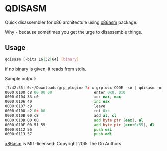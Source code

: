 # QDISASM

Quick disassembler for x86 architecture using [x86asm][1] package.

Why - because sometimes you get the urge to disassemble things.

## Usage
```bash
qdisasm [-bits 16|32|64] [binary]
```
if no binary is given, it reads from stdin.

Sample output:
```asm
[7:42:55] 0:~/Downloads/grp_plugin> 7z x grp.wcx CODE -so | qdisasm -org 0x100 |head
0000:0100 c8 00 00 00                   enter 0x0, 0x0
0000:0104 33 c0                         xor eax, eax
0000:0106 40                            inc eax
0000:0107 c9                            leave
0000:0108 c2 0c 00                      ret 0xc
0000:010B 00 c8                         add al, cl
0000:010D 00 00                         add byte ptr [eax], al
0000:010F 00 51 55                      add byte ptr [ecx+0x55], dl
0000:0112 56                            push esi
0000:0113 57                            push edi
```

[x86asm][1] is MIT-licensed: Copyright 2015 The Go Authors.

[1]: https://golang.org/x/arch/x86/x86asm 
